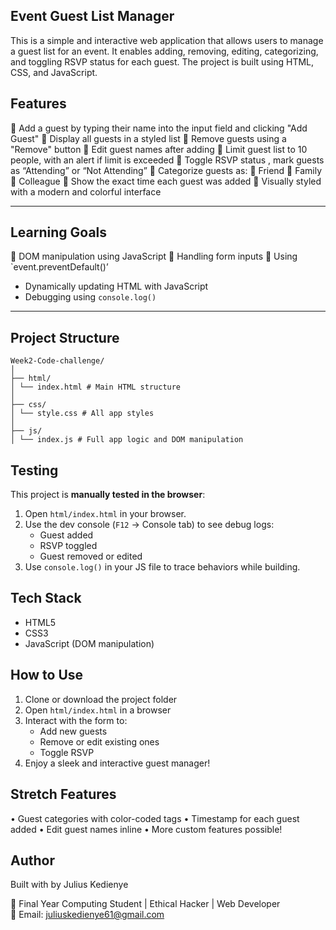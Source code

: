 ## Event Guest List Manager

This is a simple and interactive web application that allows users to manage a guest list for an event. 
It enables adding, removing, editing, categorizing, and toggling RSVP status for each guest. 
The project is built using HTML, CSS, and JavaScript.



## Features

	Add a guest by typing their name into the input field and clicking "Add Guest"
	Display all guests in a styled list
	Remove guests using a "Remove" button
	Edit guest names after adding
	Limit guest list to 10 people, with an alert if limit is exceeded
	Toggle RSVP status , mark guests as “Attending” or “Not Attending”
	Categorize guests as:
	Friend
	Family
	Colleague
	Show the exact time each guest was added
	Visually styled with a modern and colorful interface

---

## Learning Goals

	DOM manipulation using JavaScript
	Handling form inputs
	Using `event.preventDefault()’
- Dynamically updating HTML with JavaScript
- Debugging using `console.log()`

---

## Project Structure
```
Week2-Code-challenge/
│
├── html/
│ └── index.html # Main HTML structure
│
├── css/
│ └── style.css # All app styles
│
├── js/
│ └── index.js # Full app logic and DOM manipulation
```
## Testing

This project is **manually tested in the browser**:

1. Open `html/index.html` in your browser.
2. Use the dev console (`F12` → Console tab) to see debug logs:
   - Guest added
   - RSVP toggled
   - Guest removed or edited
3. Use `console.log()` in your JS file to trace behaviors while building.

## Tech Stack

- HTML5
- CSS3
- JavaScript (DOM manipulation)

## How to Use

1. Clone or download the project folder
2. Open `html/index.html` in a browser
3. Interact with the form to:
   - Add new guests
   - Remove or edit existing ones
   - Toggle RSVP
4. Enjoy a sleek and interactive guest manager!

## Stretch Features

•	Guest categories with color-coded tags
•	Timestamp for each guest added
•	Edit guest names inline
•	More custom features possible!



## Author

Built with by Julius  Kedienye

	Final Year Computing Student | Ethical Hacker | Web Developer  
	Email: juliuskedienye61@gmail.com  

